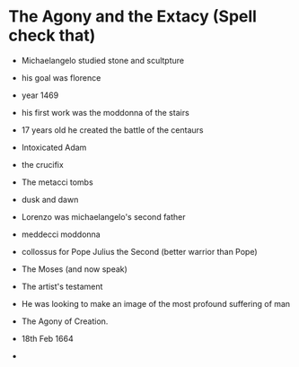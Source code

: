 # The Agony and the Extacy (Spell check that)

* Michaelangelo studied stone and scultpture

* his goal was florence

* year 1469

* his first work was the moddonna of the stairs

* 17 years old he created the battle of the centaurs

* Intoxicated Adam

* the crucifix

* The metacci tombs

* dusk and dawn

* Lorenzo was michaelangelo's second father

* meddecci moddonna

* collossus for Pope Julius the Second (better warrior than Pope)

* The Moses (and now speak)

* The artist's testament

* He was looking to make an image of the most profound suffering of man

* The Agony of Creation.

* 18th Feb 1664

* 
